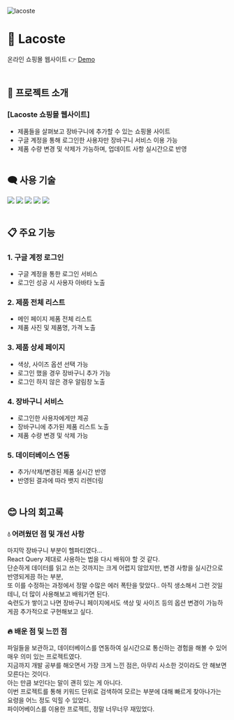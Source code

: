 ![lacoste](https://user-images.githubusercontent.com/110226567/217969068-c8139fb6-46b8-48cb-b451-e3e480a4d62a.png)

# 🐊 Lacoste

온라인 쇼핑몰 웹사이트 👉 [Demo](https://jone-lacoste.netlify.app)
<br><br>

## 📢 프로젝트 소개

### [Lacoste 쇼핑몰 웹사이트]

- 제품들을 살펴보고 장바구니에 추가할 수 있는 쇼핑몰 사이트
- 구글 계정을 통해 로그인한 사용자만 장바구니 서비스 이용 가능
- 제품 수량 변경 및 삭제가 가능하며, 업데이트 사항 실시간으로 반영
  <br><br>

## 🗨️ 사용 기술

<div>
  <img src="https://img.shields.io/badge/React-61DAFB?style=flat-square&logo=React&logoColor=black"/>
  <img src="https://img.shields.io/badge/React Router-CA4245?style=flat-square&logo=ReactRouter&logoColor=white"/>
  <img src="https://img.shields.io/badge/React Query-FF4154?style=flat-square&logo=ReactQuery&logoColor=white"/>
  <img src="https://img.shields.io/badge/Tailwind-06B6D4?style=flat-square&logo=TailwindCSS&logoColor=white"/>
  <img src="https://img.shields.io/badge/Firebase-FFCA28?style=flat-square&logo=Firebase&logoColor=white"/>
</div>
<br>

## 📋 주요 기능

### 1. 구글 계정 로그인

- 구글 계정을 통한 로그인 서비스
- 로그인 성공 시 사용자 아바타 노출

### 2. 제품 전체 리스트

- 메인 페이지 제품 전체 리스트
- 제품 사진 및 제품명, 가격 노출

### 3. 제품 상세 페이지

- 색상, 사이즈 옵션 선택 가능
- 로그인 했을 경우 장바구니 추가 가능
- 로그인 하지 않은 경우 알림창 노출

### 4. 장바구니 서비스

- 로그인한 사용자에게만 제공
- 장바구니에 추가된 제품 리스트 노출
- 제품 수량 변경 및 삭제 가능

### 5. 데이터베이스 연동

- 추가/삭제/변경된 제품 실시간 반영
- 반영된 결과에 따라 뱃지 리렌더링
  <br><br>

## 😊 나의 회고록

### 💧 어려웠던 점 및 개선 사항

마지막 장바구니 부분이 헬파티였다…<br>
React Query 제대로 사용하는 법을 다시 배워야 할 것 같다.<br>
단순하게 데이터를 읽고 쓰는 것까지는 크게 어렵지 않았지만, 변경 사항을 실시간으로 반영되게끔 하는 부분,<br>
또 이를 수정하는 과정에서 정말 수많은 에러 폭탄을 맞았다.. 아직 생소해서 그런 것일 테니, 더 많이 사용해보고 배워가면 된다.<br>
숙련도가 쌓이고 나면 장바구니 페이지에서도 색상 및 사이즈 등의 옵션 변경이 가능하게끔 추가적으로 구현해보고 싶다.

### 🔥 배운 점 및 느낀 점

파일들을 보관하고, 데이터베이스를 연동하여 실시간으로 통신하는 경험을 해볼 수 있어 매우 의미 있는 프로젝트였다.<br>
지금까지 개발 공부를 해오면서 가장 크게 느낀 점은, 아무리 사소한 것이라도 안 해보면 모른다는 것이다.<br>
아는 만큼 보인다는 말이 괜히 있는 게 아니다.<br>
이번 프로젝트를 통해 키워드 단위로 검색하여 모르는 부분에 대해 빠르게 찾아나가는 요령을 어느 정도 익힐 수 있었다.<br>
파이어베이스를 이용한 프로젝트, 정말 너무너무 재밌었다.
